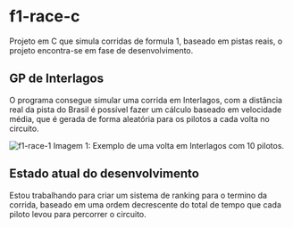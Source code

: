# f1-race-c
Projeto em C que simula corridas de formula 1, baseado em pistas reais, o projeto encontra-se em fase de desenvolvimento.

## GP de Interlagos
O programa consegue simular uma corrida em Interlagos, com a distância real da pista do Brasil é possível fazer um cálculo baseado em velocidade média, que é gerada de forma aleatória para os pilotos a cada volta no circuito.

![f1-race-1](https://user-images.githubusercontent.com/40327303/93956407-80d23380-fd28-11ea-8a63-3c6c808780d1.PNG)
Imagem 1: Exemplo de uma volta em Interlagos com 10 pilotos.

## Estado atual do desenvolvimento

Estou trabalhando para criar um sistema de ranking para o termino da corrida, baseado em uma ordem decrescente do total de tempo que cada piloto levou para percorrer o circuito.
